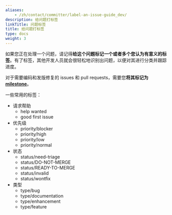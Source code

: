 ```yaml
---
aliases:
    - /zh/contact/committer/label-an-issue-guide_dev/
description: 给问题打标签
linkTitle: 问题标签
title: 给问题打标签
type: docs
weight: 3
---
```




如果您正在处理一个问题，请记得**给这个问题标记一个或者多个您认为有意义的标签**。有了标签，其他开发人员就会很轻松地识别出问题，以便对其进行分类并跟踪进度。

对于需要编码和发版修复的 issues 和 pull requests，需要您**将其标记为 [milestone](https://github.com/apache/dubbo/milestones)**。

一些常用的标签：

* 请求帮助
  * help wanted
  * good first issue
* 优先级
  * priority/blocker
  * priority/high
  * priority/low
  * priority/normal
* 状态
  * status/need-triage
  * status/DO-NOT-MERGE
  * status/READY-TO-MERGE
  * status/invalid
  * status/wontfix
* 类型
  * type/bug
  * type/documentation
  * type/enhancement
  * type/feature